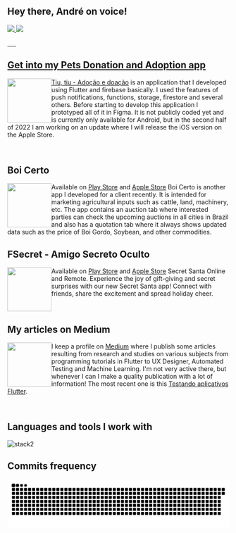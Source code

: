 ## Hey there, André on voice!


 <div>
  <a href="https://github.com/AndreDrummer">
  <img height="180em" src="https://github-readme-stats.vercel.app/api?username=AndreDrummer&show_icons=true&theme=dark&include_all_commits=true&count_private=true"/>
  <img height="180em" src="https://github-readme-stats.vercel.app/api/top-langs/?username=AndreDrummer&layout=compact&langs_count=7&theme=dark"/>
</div>
 
&nbsp; &nbsp; &nbsp;

<div>
  <h2>Get into my Pets Donation and Adoption app</h2>
 <p><a href="https://github.com/AndreDrummer/tiutiu"><img align="left" src="https://github.com/user-attachments/assets/d6bef23f-dd91-4f04-bf8b-5ea463a65738" width="100" height="100"/>Tiu, tiu - Adoção e doação</a> is an application that I developed using Flutter and firebase basically. I used the features of push notifications, functions, storage, firestore and several others. Before starting to develop this application I prototyped all of it in Figma. It is not publicly coded yet and is currently only available for Android, but in the second half of 2022 I am working on an update where I will release the iOS version on the Apple Store.</p>
</div>
 
&nbsp; &nbsp; &nbsp;

<div>
  <h2>Boi Certo</h2>
 <p>Available on <a href="https://play.google.com/store/apps/details?id=com.anjasolutions.boicerto"><img align="left" src="https://is3-ssl.mzstatic.com/image/thumb/Purple112/v4/a5/1e/93/a51e9395-e45a-7982-003e-a222da9bb45b/AppIcon-0-0-1x_U007emarketing-0-0-0-7-0-0-sRGB-0-0-0-GLES2_U002c0-512MB-85-220-0-0.png/460x0w.webp" width="100" height="100"/>Play Store</a> and <a href="https://apps.apple.com/br/app/boi-certo/id1607695295"> Apple Store</a> Boi Certo is another app I developed for a client recently. It is intended for marketing agricultural inputs such as cattle, land, machinery, etc. The app contains an auction tab where interested parties can check the upcoming auctions in all cities in Brazil and also has a quotation tab where it always shows updated data such as the price of Boi Gordo, Soybean, and other commodities.</p>
</div>

<div>
  <h2>FSecret - Amigo Secreto Oculto</h2>
 <p>Available on <a href="https://play.google.com/store/apps/details?id=br.com.fsecret&hl=pt"><img align="left" src="https://play-lh.googleusercontent.com/b-qn7ZvZewxM8TCHvO2QLYgw5_ln13rh0C2-YnnGdfn08ulaJXlcGwBwXyRUJbDLiiv9=w240-h480-rw" width="100" height="100"/>Play Store</a> and <a href="https://apps.apple.com/br/app/fsecret-amigo-secreto-oculto/id6473738577"> Apple Store</a> Secret Santa Online and Remote. Experience the joy of gift-giving and secret surprises with our new Secret Santa app! Connect with friends, share the excitement and spread holiday cheer.</p>
</div>
 
&nbsp; &nbsp; &nbsp;
 
<div>
  <h2>My articles on Medium</h2>
 <p>I keep a profile on <a href="https://medium.com/@andrfelipedrummer"><img align="left" src="https://cdn-icons-png.flaticon.com/512/5968/5968885.png" width="100" height="100"/>Medium</a> where I publish some articles resulting from research and studies on various subjects from programming tutorials in Flutter to UX Designer, Automated Testing and Machine Learning. I'm not very active there, but whenever I can I make a quality publication with a lot of information! The most recent one is this <a href="https://medium.com/@andrfelipedrummer/testando-aplicativos-flutter-1a29d096a5da">Testando aplicativos Flutter</a>.</p>
</div>
 
&nbsp; &nbsp; &nbsp;

<h2>Languages and tools I work with</h2>

![stack2](https://user-images.githubusercontent.com/36930816/184163760-72c523fb-1ed4-4381-8877-aa4f224c7614.png)
 
 
 <h2>Commits frequency</h2>
 
 ![Snake animation](https://github.com/AndreDrummer/AndreDrummer/blob/output/github-contribution-grid-snake.svg)
 
</div>
